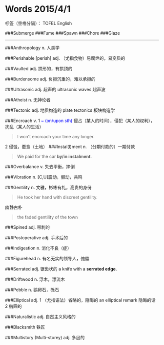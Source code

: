 # Words 2015/4/1

标签（空格分隔）： TOFEL English

###Submerge
###Fume
###Spawn
###Chore
###Glaze

---

###Anthropology
n. 人类学

###Perishable [perish]
adj. （尤指食物）易腐烂的，易变质的

###Vaulted
adj. 拱形的，有拱顶的

###Burdensome
adj. 负担沉重的，难以承担的

###Ultrasonic
adj. 超声的 ultrasonic waves 超声波

###Atheist
n. 无神论者

###Tectonic
adj. 地质构造的 plate tectonics 板块构造学

###Encroach
v. 1 <span style="color:blue">~ (on/upon sth)</span> 侵占（某人的时间），侵犯（某人的权利），扰乱（某人的生活）
> I won't encroach your time any longer.

2 侵蚀，蚕食（土地）
###Instal(l)ment
n. （分期付款的）一期付款
> We paid for the car **by/in instalment**.

###Overbalance
v. 失去平衡，摔倒

###Vibration
n. [C,U]震动，颤动，共鸣

###Gentility
n. 文雅，彬彬有礼，高贵的身份
> He took her hand with discreet gentility.

幽静古朴
> the faded gentility of the town

###Spined
adj. 带刺的 

###Postoperative
adj. 手术后的

###Indigestion
n. 消化不良（症）

###Figurehead
n. 有名无实的领导人，傀儡

###Serrated
adj. 锯齿状的 a knife with a **serrated edge**.

###Driftwood
n. 浮木，漂流木

###Pebble
n. 鹅卵石，砾石

###Elliptical
adj. 1 （尤指语法）省略的，隐晦的 an elliptical remark 隐晦的话
2 椭圆的

###Naturalistic
adj. 自然主义风格的

###Blacksmith
铁匠

###Multistory (Multi-storey)
adj. 多层的
